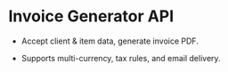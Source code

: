 # Invoice Generator API

- Accept client & item data, generate invoice PDF.

- Supports multi-currency, tax rules, and email delivery.

